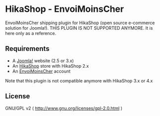 # HikaShop - EnvoiMoinsCher

EnvoiMoinsCher shipping plugin for HikaShop (open source e-commerce solution for Joomla!).
THIS PLUGIN IS NOT SUPPORTED ANYMORE. It is here only as a reference.

## Requirements

* A [Joomla!](http://www.joomla.org) website (2.5 or 3.x)
* An [HikaShop](http://www.hikashop.com) store with HikaShop 2.x
* An [EnvoiMoinsCher](http://www.envoimoinscher.com) account

Note that this plugin is not compatible anymore with HikaShop 3.x or 4.x

## License
GNU/GPL v2 ( http://www.gnu.org/licenses/gpl-2.0.html )
